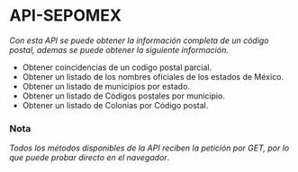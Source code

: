 # API-SEPOMEX
_Con esta API se puede obtener la información completa de un código postal, ademas se puede obtener la siguiente información._
* Obtener coincidencias de un codigo postal parcial.
* Obtener un listado de los nombres oficiales de los estados de México.
* Obtener un listado de municipios por estado.
* Obtener un listado de Códigos postales por municipio.
* Obtener un listado de Colonias por Código postal.
### Nota
_Todos los métodos disponibles de la API reciben la petición por GET, por lo que puede probar directo en el navegador_.

